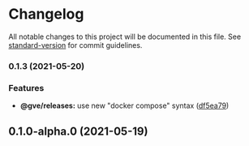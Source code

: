 # Changelog

All notable changes to this project will be documented in this file. See [standard-version](https://github.com/conventional-changelog/standard-version) for commit guidelines.

### 0.1.3 (2021-05-20)


### Features

* **@gve/releases:** use new "docker compose" syntax ([df5ea79](https://www-github.cisco.com/matnorri/essentials/commit/df5ea79309f48cb4373b4fc56af997f60b7082ca))

## 0.1.0-alpha.0 (2021-05-19)
